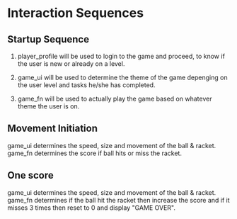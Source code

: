 # Interaction Sequences

## Startup Sequence

1. player_profile will be used to login to the game and proceed, to know if the user is new or already on a level.

2. game_ui will be used to determine the theme of the game depenging on the user level and tasks he/she has completed.

3. game_fn will be used to actually play the game based on whatever theme the user is on.

## Movement Initiation

game_ui determines the speed, size and movement of the ball & racket.
game_fn determines the score if ball hits or miss the racket.

## One score

game_ui determines the speed, size and movement of the ball & racket.
game_fn determines if the ball hit the racket then increase the score and if it misses 3 times then reset to 0 and display "GAME OVER".
